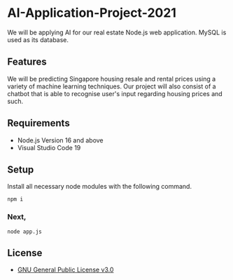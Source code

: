 # AI-Application-Project-2021

We will be applying AI for our real estate Node.js web application. MySQL is used as its database.

## Features

We will be predicting Singapore housing resale and rental prices using a variety of machine learning techniques. Our project will also consist of a chatbot that is able to recognise user's input regarding housing prices and such.

## Requirements
- Node.js Version 16 and above
- Visual Studio Code 19

## Setup

Install all necessary node modules with the following command.

```
npm i
```

### Next,
```
node app.js
```

## License
- [GNU General Public License v3.0](https://www.gnu.org/licenses/gpl-3.0.en.html)